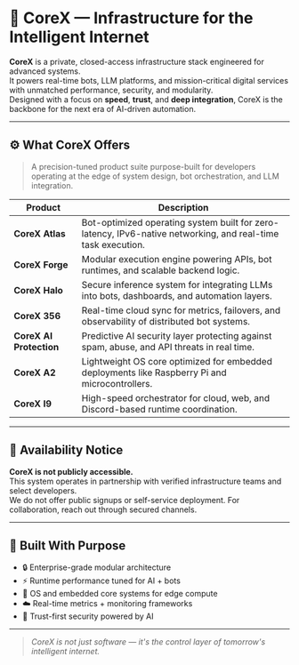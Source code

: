 # 🧠 CoreX — Infrastructure for the Intelligent Internet

**CoreX** is a private, closed-access infrastructure stack engineered for advanced systems.  
It powers real-time bots, LLM platforms, and mission-critical digital services with unmatched performance, security, and modularity.  
Designed with a focus on **speed**, **trust**, and **deep integration**, CoreX is the backbone for the next era of AI-driven automation.

---

## ⚙️ What CoreX Offers

> A precision-tuned product suite purpose-built for developers operating at the edge of system design, bot orchestration, and LLM integration.

| Product | Description |
|--------|-------------|
| **CoreX Atlas** | Bot-optimized operating system built for zero-latency, IPv6-native networking, and real-time task execution. |
| **CoreX Forge** | Modular execution engine powering APIs, bot runtimes, and scalable backend logic. |
| **CoreX Halo** | Secure inference system for integrating LLMs into bots, dashboards, and automation layers. |
| **CoreX 356** | Real-time cloud sync for metrics, failovers, and observability of distributed bot systems. |
| **CoreX AI Protection** | Predictive AI security layer protecting against spam, abuse, and API threats in real time. |
| **CoreX A2** | Lightweight OS core optimized for embedded deployments like Raspberry Pi and microcontrollers. |
| **CoreX I9** | High-speed orchestrator for cloud, web, and Discord-based runtime coordination. |

---

## 🚫 Availability Notice

**CoreX is not publicly accessible.**  
This system operates in partnership with verified infrastructure teams and select developers.  
We do not offer public signups or self-service deployment. For collaboration, reach out through secured channels.

---

## 🧬 Built With Purpose

- 🔒 Enterprise-grade modular architecture  
- ⚡️ Runtime performance tuned for AI + bots  
- 🧱 OS and embedded core systems for edge compute  
- ☁️ Real-time metrics + monitoring frameworks  
- 🤖 Trust-first security powered by AI

---

> _CoreX is not just software — it's the control layer of tomorrow's intelligent internet._
